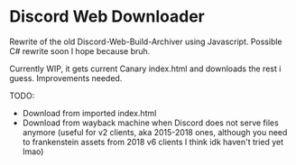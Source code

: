 # Discord Web Downloader

Rewrite of the old Discord-Web-Build-Archiver using Javascript. Possible C# rewrite soon I hope because bruh.

Currently WIP, it gets current Canary index.html and downloads the rest i guess. Improvements needed.

TODO:

- Download from imported index.html
- Download from wayback machine when Discord does not serve files anymore (useful for v2 clients, aka 2015-2018 ones, although you need to frankenstein assets from 2018 v6 clients I think idk haven't tried yet lmao)